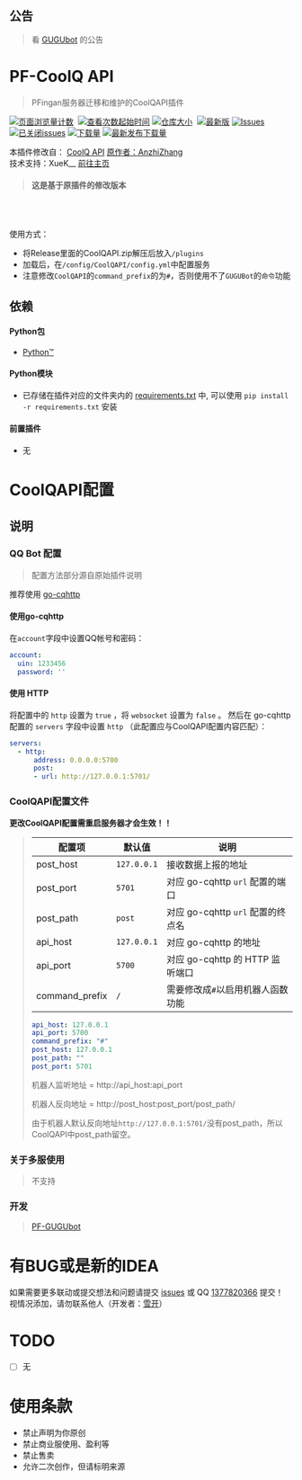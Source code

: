 ## 公告
> 看 [GUGUbot](https://github.com/LoosePrince/PF-GUGUBot) 的公告

# PF-CoolQ API
> PFingan服务器迁移和维护的CoolQAPI插件

[![页面浏览量计数](https://img.shields.io/github/watchers/LoosePrince/PF-CoolQAPI?style=flat-square&label=浏览量)](/) 
[![查看次数起始时间](https://img.shields.io/badge/查看次数统计起始于-2024%2F08%2F08-1?style=flat-square)](/)
[![仓库大小](https://img.shields.io/github/repo-size/LoosePrince/PF-CoolQAPI?style=flat-square&label=仓库占用)](/) 
[![最新版](https://img.shields.io/github/v/release/LoosePrince/PF-CoolQAPI?style=flat-square&label=最新版)](https://github.com/LoosePrince/PF-CoolQAPI/releases/latest/download/GUGUbot.mcdr)
[![Issues](https://img.shields.io/github/issues/LoosePrince/PF-CoolQAPI?style=flat-square&label=Issues)](https://github.com/LoosePrince/PF-CoolQAPI/issues) 
[![已关闭issues](https://img.shields.io/github/issues-closed/LoosePrince/PF-CoolQAPI?style=flat-square&label=已关闭%20Issues)](https://github.com/LoosePrince/PF-CoolQAPI/issues?q=is%3Aissue+is%3Aclosed)
[![下载量](https://img.shields.io/github/downloads/LoosePrince/PF-CoolQAPI/total?style=flat-square&label=下载量)](https://github.com/LoosePrince/PF-CoolQAPI/releases)
[![最新发布下载量](https://img.shields.io/github/downloads/LoosePrince/PF-CoolQAPI/latest/total?style=flat-square&label=最新版本下载量)](https://github.com/LoosePrince/PF-CoolQAPI/releases/latest)

本插件修改自： [CoolQ API](https://github.com/AnzhiZhang/MCDReforgedPlugins/tree/master/CoolQAPI) [原作者：AnzhiZhang](https://github.com/AnzhiZhang) <br>
技术支持：XueK__ [前往主页](https://github.com/XueK66)

> #### 这是基于原插件的修改版本
<br></br>

使用方式：
* 将Release里面的CoolQAPI.zip解压后放入`/plugins`
* 加载后，在`/config/CoolQAPI/config.yml`中配置服务
* 注意修改`CoolQAPI`的`command_prefix`的为`#`，否则使用不了`GUGUBot`的`命令`功能

## 依赖
#### Python包
- [Python™](https://www.python.org/)
#### Python模块
- 已存储在插件对应的文件夹内的 [requirements.txt](requirements.txt) 中, 可以使用 `pip install -r requirements.txt` 安装
#### 前置插件
- 无

# CoolQAPI配置

## 说明

### QQ Bot 配置
>配置方法部分源自原始插件说明

推荐使用 [go-cqhttp](https://github.com/Mrs4s/go-cqhttp)

#### 使用go-cqhttp
在`account`字段中设置QQ帐号和密码：

```yaml
account:
  uin: 1233456
  password: ''
```

#### 使用 HTTP
将配置中的 `http` 设置为 `true` ，将 `websocket` 设置为 `false` 。 然后在 go-cqhttp 配置的 `servers` 字段中设置 `http` （此配置应与CoolQAPI配置内容匹配）：

```yaml
servers:
  - http:
      address: 0.0.0.0:5700
      post:
      - url: http://127.0.0.1:5701/
```

### CoolQAPI配置文件
**更改CoolQAPI配置需重启服务器才会生效！！**

> 
>  
> | 配置项 | 默认值 | 说明 |
> | - | - | - |
> | post_host | `127.0.0.1` | 接收数据上报的地址 |
> | post_port | `5701` | 对应 go-cqhttp `url` 配置的端口 | 
> | post_path | `post` | 对应 go-cqhttp `url` 配置的终点名 |
> | api_host | `127.0.0.1` | 对应 go-cqhttp 的地址 |
> | api_port | `5700` | 对应 go-cqhttp 的 HTTP 监听端口 |
> | command_prefix | `/` | 需要修改成`#`以启用机器人函数功能 | 
> ```yaml
> api_host: 127.0.0.1
> api_port: 5700 
> command_prefix: "#"
> post_host: 127.0.0.1 
> post_path: ""    
> post_port: 5701 
> ```
> 机器人监听地址 = http://api_host:api_port
> 
> 机器人反向地址 = http://post_host:post_port/post_path/
>
> 由于机器人默认反向地址`http://127.0.0.1:5701/`没有post_path，所以CoolQAPI中post_path留空。
> 

### 关于多服使用
> 不支持

### 开发
> [PF-GUGUbot](https://github.com/LoosePrince/PF-GUGUBot)

# 有BUG或是新的IDEA
如果需要更多联动或提交想法和问题请提交 [issues](https://github.com/LoosePrince/PF-CoolQAPI/issues) 或 QQ [1377820366](http://wpa.qq.com/msgrd?v=3&uin=1377820366&site=qq&menu=yes) 提交！ <br />
视情况添加，请勿联系他人（开发者：[雪开](https://github.com/XueK66)）

# TODO
- [ ] 无

# 使用条款
- 禁止声明为你原创  
- 禁止商业服使用、盈利等
- 禁止售卖
- 允许二次创作，但请标明来源
